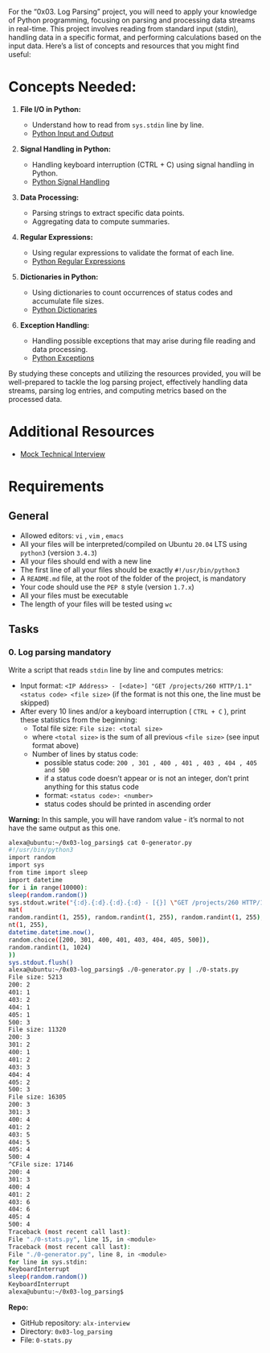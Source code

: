 For the “0x03. Log Parsing” project, you will need to apply your knowledge of Python programming, focusing on parsing and processing data streams in real-time. This project involves reading from standard input (stdin), handling data in a specific format, and performing calculations based on the input data. Here’s a list of concepts and resources that you might find useful:

# Concepts Needed:

1. **File I/O in Python:**
    - Understand how to read from `sys.stdin` line by line.
    - [Python Input and Output]()

2. **Signal Handling in Python:**
    - Handling keyboard interruption (CTRL + C) using signal handling in Python.
    - [Python Signal Handling]()

3. **Data Processing:**
    - Parsing strings to extract specific data points.
    - Aggregating data to compute summaries.

4. **Regular Expressions:**
    - Using regular expressions to validate the format of each line.
    - [Python Regular Expressions]()

5. **Dictionaries in Python:**
    - Using dictionaries to count occurrences of status codes and accumulate file sizes.
    - [Python Dictionaries]()

6. **Exception Handling:**
    - Handling possible exceptions that may arise during file reading and data processing.
    - [Python Exceptions]()

By studying these concepts and utilizing the resources provided, you will be well-prepared to tackle the log parsing project, effectively handling data streams, parsing log entries, and computing metrics based on the processed data.

# Additional Resources
- [Mock Technical Interview]()

# Requirements

## General
- Allowed editors: `vi` , `vim` , `emacs`
- All your files will be interpreted/compiled on Ubuntu `20.04` LTS using `python3` (version `3.4.3`)
- All your files should end with a new line
- The first line of all your files should be exactly `#!/usr/bin/python3`
- A `README.md` file, at the root of the folder of the project, is mandatory
- Your code should use the `PEP 8` style (version `1.7.x`)
- All your files must be executable
- The length of your files will be tested using `wc`

## Tasks

### 0. Log parsing mandatory

Write a script that reads `stdin` line by line and computes metrics:

- Input format: `<IP Address> - [<date>] "GET /projects/260 HTTP/1.1" <status code> <file size>` (if the format is not this one, the line must be skipped)
- After every 10 lines and/or a keyboard interruption ( `CTRL + C` ), print these statistics from the beginning:
    - Total file size: `File size: <total size>`
    - where `<total size>` is the sum of all previous `<file size>` (see input format above)
    - Number of lines by status code:
        - possible status code: `200 , 301 , 400 , 401 , 403 , 404 , 405 and 500`
        - if a status code doesn’t appear or is not an integer, don’t print anything for this status code
        - format: `<status code>: <number>`
        - status codes should be printed in ascending order

**Warning:** In this sample, you will have random value - it’s normal to not have the same output as this one.

```bash
alexa@ubuntu:~/0x03-log_parsing$ cat 0-generator.py
#!/usr/bin/python3
import random
import sys
from time import sleep
import datetime
for i in range(10000):
sleep(random.random())
sys.stdout.write("{:d}.{:d}.{:d}.{:d} - [{}] \"GET /projects/260 HTTP/1.1\" {} {}\n".for
mat(
random.randint(1, 255), random.randint(1, 255), random.randint(1, 255), random.randi
nt(1, 255),
datetime.datetime.now(),
random.choice([200, 301, 400, 401, 403, 404, 405, 500]),
random.randint(1, 1024)
))
sys.stdout.flush()
alexa@ubuntu:~/0x03-log_parsing$ ./0-generator.py | ./0-stats.py
File size: 5213
200: 2
401: 1
403: 2
404: 1
405: 1
500: 3
File size: 11320
200: 3
301: 2
400: 1
401: 2
403: 3
404: 4
405: 2
500: 3
File size: 16305
200: 3
301: 3
400: 4
401: 2
403: 5
404: 5
405: 4
500: 4
^CFile size: 17146
200: 4
301: 3
400: 4
401: 2
403: 6
404: 6
405: 4
500: 4
Traceback (most recent call last):
File "./0-stats.py", line 15, in <module>
Traceback (most recent call last):
File "./0-generator.py", line 8, in <module>
for line in sys.stdin:
KeyboardInterrupt
sleep(random.random())
KeyboardInterrupt
alexa@ubuntu:~/0x03-log_parsing$
```

**Repo:**
- GitHub repository: `alx-interview`
- Directory: `0x03-log_parsing`
- File: `0-stats.py`